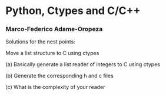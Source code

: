 
# Python, Ctypes and C/C++

### Marco-Federico Adame-Oropeza

Solutions for the nest points:

Move a list structure to C using ctypes

(a) Basically generate a list reader of integers to C using ctypes

(b) Generate the corresponding h and c files

(c) What is the complexity of your reader